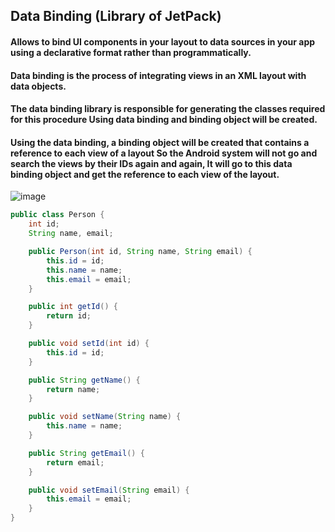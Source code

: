 ## Data Binding (Library of JetPack) 
#### Allows to bind UI components in your layout to data sources in your app using a declarative format rather than programmatically. 
#### Data binding is the process of integrating views in an XML layout with data objects.
#### The data binding library is responsible for generating the classes required for this procedure Using data binding and binding object will be created.
#### Using the data binding, a binding object will be created that contains a reference to each view of a layout So the Android system will not go and search the views by their IDs again and again, It will go to this data binding object and get the reference to each view of the layout.

![image](https://developer.android.com/static/codelabs/android-databinding/img/30a7d03de58070bd.png)


```java
public class Person {
    int id;
    String name, email;

    public Person(int id, String name, String email) {
        this.id = id;
        this.name = name;
        this.email = email;
    }

    public int getId() {
        return id;
    }

    public void setId(int id) {
        this.id = id;
    }

    public String getName() {
        return name;
    }

    public void setName(String name) {
        this.name = name;
    }

    public String getEmail() {
        return email;
    }

    public void setEmail(String email) {
        this.email = email;
    }
}
```
